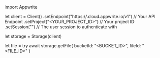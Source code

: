 import Appwrite

let client = Client()
    .setEndpoint("https://<REGION>.cloud.appwrite.io/v1") // Your API Endpoint
    .setProject("<YOUR_PROJECT_ID>") // Your project ID
    .setSession("") // The user session to authenticate with

let storage = Storage(client)

let file = try await storage.getFile(
    bucketId: "<BUCKET_ID>",
    fileId: "<FILE_ID>"
)

